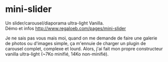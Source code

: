 # mini-slider
Un slider/carousel/diaporama ultra-light Vanilla.  
Démo et infos http://www.regaloeb.com/pages/mini-slider  

Je ne sais pas vous mais moi, quand on me demande de faire une galerie de photos ou d'images simple, ça m'ennuie de charger un plugin de carousel complet, complexe et lourd.
Alors, j'ai fait mon propre constructeur vanilla ultra-light (~7Ko minifié, 14Ko non-minifié).
